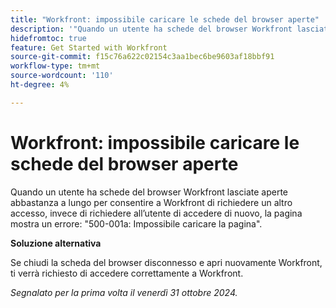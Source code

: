 ```yaml
---
title: "Workfront: impossibile caricare le schede del browser aperte"
description: '"Quando un utente ha schede del browser Workfront lasciate aperte abbastanza a lungo da richiedere a Workfront un altro accesso, invece di richiedere all’utente di accedere nuovamente, la pagina mostra un errore: "500-001a: Impossibile caricare la pagina"." '
hidefromtoc: true
feature: Get Started with Workfront
source-git-commit: f15c76a622c02154c3aa1bec6be9603af18bbf91
workflow-type: tm+mt
source-wordcount: '110'
ht-degree: 4%

---
```


# Workfront: impossibile caricare le schede del browser aperte

Quando un utente ha schede del browser Workfront lasciate aperte abbastanza a lungo per consentire a Workfront di richiedere un altro accesso, invece di richiedere all’utente di accedere di nuovo, la pagina mostra un errore: &quot;500-001a: Impossibile caricare la pagina&quot;.

**Soluzione alternativa**

Se chiudi la scheda del browser disconnesso e apri nuovamente Workfront, ti verrà richiesto di accedere correttamente a Workfront.

_Segnalato per la prima volta il venerdì 31 ottobre 2024._
